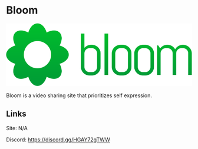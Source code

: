 # Bloom
<img src="./main/static/img/brand/bloom.svg">

Bloom is a video sharing site that prioritizes self expression.

## Links
Site: N/A

Discord: https://discord.gg/HGAY72gTWW
